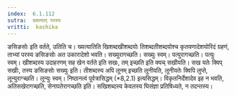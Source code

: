 ```yaml
---
index:  6.1.112
sutra:  ख्यत्यात् परस्य
vritti:  kashika 
---
```


ङसिङसोः इति वर्तते, उतिति च। ख्यत्यातिति खिशब्दखीशब्दयोः तिशब्दतीशब्दयोश्च कृतयणादेशयोरिदं ग्रहणं, ताभ्यां परस्य ङसिङसोः अत उकारादेशो भवति। सख्युरागच्छति। सख्युः स्वम्। पत्युरागच्छति। पत्युः स्वम्। खीशब्दस्य उदाहरणम् सह खेन वर्तते इति सखः, तम् इच्छति इति क्यच् सखीयति। सख यतेः क्विप् सखीः, तस्य ङसिङसोः सख्युः इति। तीशब्दस्य अपि लूनम् इच्छति लूनीयति, लूनीयतेः क्विपि लुप्ते, लून्युराग्च्छति। लून्युः स्वम्। निष्ठानत्वं पूर्वत्रासिद्धम् (*8,2.1) इत्यसिद्धम्। विकृतनिर्देशादेव इह न भवति, अतिसखेरागच्छति, सेनापतेरागच्छति इति। सखिशब्दस्य केवलस्य घिसंज्ञा प्रतिषिध्यते, न तदन्तस्य।

